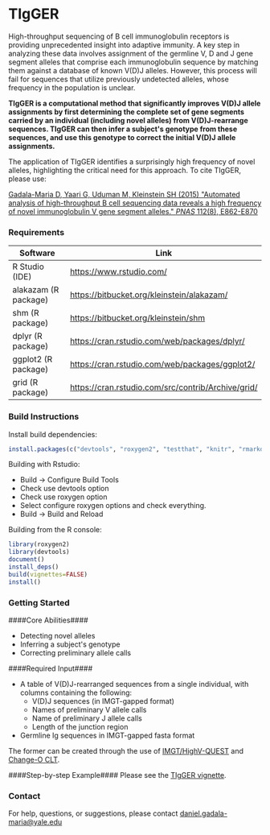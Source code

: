 # TIgGER #

High-throughput sequencing of B cell immunoglobulin receptors is providing unprecedented insight into adaptive immunity. A key step in analyzing these data involves assignment of the germline V, D and J gene segment alleles that comprise each immunoglobulin sequence by matching them against a database of known V(D)J alleles. However, this process will fail for sequences that utilize previously undetected alleles, whose frequency in the population is unclear.

**TIgGER is a computational method that significantly improves V(D)J allele assignments by first determining the complete set of gene segments carried by an individual (including novel alleles) from V(D)J-rearrange sequences. TIgGER can then infer a subject's genotype from these sequences, and use this genotype to correct the initial V(D)J allele assignments.**

The application of TIgGER identifies a surprisingly high frequency of novel alleles, highlighting the critical need for this approach. To cite TIgGER, please use:

[Gadala-Maria D, Yaari G, Uduman M, Kleinstein SH (2015) "Automated analysis of high-throughput B cell sequencing data reveals a high frequency of novel immunoglobulin V gene segment alleles." *PNAS* 112(8), E862-E870](http://www.pnas.org/content/112/8/E862.abstract)

### Requirements ###

Software             | Link
---------------------|-------------------------------------------
R Studio (IDE)       | https://www.rstudio.com/
alakazam (R package) | https://bitbucket.org/kleinstein/alakazam/
shm (R package)      | https://bitbucket.org/kleinstein/shm
dplyr (R package)    | https://cran.rstudio.com/web/packages/dplyr/
ggplot2 (R package)  | https://cran.rstudio.com/web/packages/ggplot2/
grid (R package)     | https://cran.rstudio.com/src/contrib/Archive/grid/


### Build Instructions ###

Install build dependencies:
```R
install.packages(c("devtools", "roxygen2", "testthat", "knitr", "rmarkdown"))
```

Building with Rstudio:

-  Build -> Configure Build Tools
-  Check use devtools option
-  Check use roxygen option
-  Select configure roxygen options and check everything.
-  Build -> Build and Reload

Building from the R console:

```R
library(roxygen2)
library(devtools)
document()
install_deps()
build(vignettes=FALSE)
install()
```

### Getting Started ###

####Core Abilities####
* Detecting novel alleles
* Inferring a subject's genotype
* Correcting preliminary allele calls

####Required Input####
* A table of V(D)J-rearranged sequences from a single individual, with columns containing the following:
    * V(D)J sequences (in IMGT-gapped format)
    * Names of preliminary V allele calls
    * Name of preliminary J allele calls
    * Length of the junction region 
* Germline Ig sequences in IMGT-gapped fasta format

The former can be created through the use of [IMGT/HighV-QUEST](http://www.imgt.org/) and [Change-O CLT](http://clip.med.yale.edu/changeo/download.php).

####Step-by-step Example####
Please see the [TIgGER vignette](http://clip.med.yale.edu/tigger/Tigger-Vignette.pdf).

### Contact ###

For help, questions, or suggestions, please contact [daniel.gadala-maria@yale.edu](daniel.gadala-maria@yale.edu)